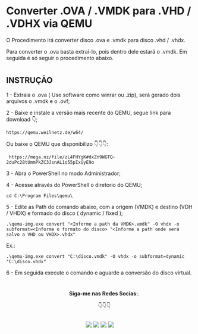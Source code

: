# Converter .OVA / .VMDK para .VHD / .VDHX via QEMU 

O Procedimento irá converter disco .ova e .vmdk para disco .vhd / .vhdx. 

Para converter o .ova basta extrai-lo, pois dentro dele estará o .vmdk. Em seguida é só seguir o procedimento abaixo.
#

## INSTRUÇÃO

1 - Extraia o .ova ( Use software como winrar ou .zip), será gerado dois arquivos o .vmdk e o .ovf; 

2 - Baixe e instale a versão mais recente do QEMU, segue link para download 👇; 
 
    https://qemu.weilnetz.de/w64/

Ou baixe o QEMU que disponibilizo 👇👇👇:
   
     https://mega.nz/file/zL4FHYgK#dxZn9WGTQ-2duPc28tUmmPkZC3JsnAL1o55pIxGyE9o

3 - Abra o PowerShell no modo Administrador;
       
4 - Acesse através do PowerShell o diretorio do QEMU;
   
    cd C:\Program Files\qemu\

5 - Edite as Path do comando abaixo, com a origem (VMDK) e destino (VDH / VHDX) e formado do disco ( dynamic / fixed ); 
        
    .\qemu-img.exe convert "<Informe a path da VMDK>.vmdk" -O vhdx -o subformat=<Informe o formato do disco> "<Informe a path onde será salvo a VHD ou VHDX>.vhdx"
       
   Ex.: 

    .\qemu-img.exe convert "C:\disco.vmdk" -O vhdx -o subformat=dynamic "C:\disco.vhdx" 
    
6 - Em seguida execute o comando e aguarde a conversão do disco virtual.    

#

<ul align="center"> 
  <p><b>Siga-me nas Redes Socias:</b>.</p>

  <p>👇👇👇</p>
</ul>  
  
 ##
<div align="center"> 
  <a href = "https://acesso8.blogspot.com/"><img src="https://i.imgur.com/T01dNPP.png" target="_blank"></a>
  <a href="http://www.youtube.com/channel/UCh6CzOE6aWxy_5RYG4To88g?sub_confirmation=1" target="_blank"><img src="https://i.imgur.com/Hp8VxZO.png" target="_blank"></a>
  <a href="https://twitter.com/8Acesso" target="_blank"><img src="https://i.imgur.com/NQZ8fjf.png" target="_blank"></a>
  <a href="https://www.linkedin.com/in/eduardo-rodrigues-da-silva-78895a25/" target="_blank"><img src="https://i.imgur.com/FRMLFvm.png" target="_blank"></a>
</div>
